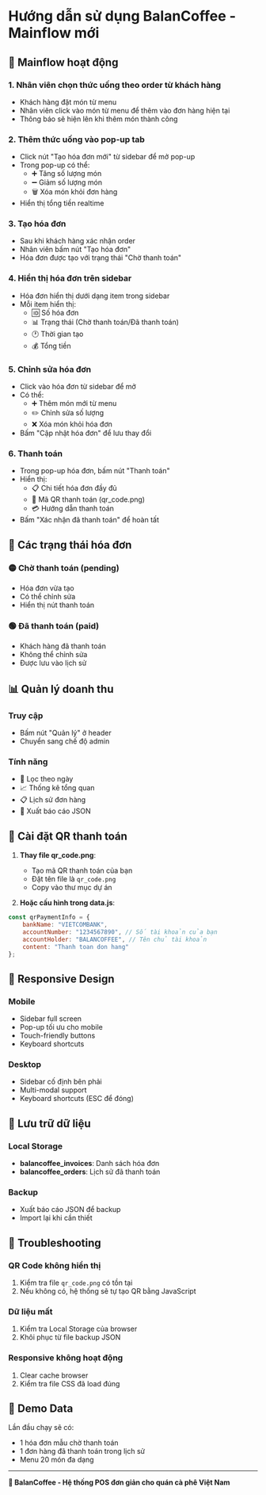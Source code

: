 # Hướng dẫn sử dụng BalanCoffee - Mainflow mới

## 🚀 Mainflow hoạt động

### 1. **Nhân viên chọn thức uống theo order từ khách hàng**
- Khách hàng đặt món từ menu
- Nhân viên click vào món từ menu để thêm vào đơn hàng hiện tại
- Thông báo sẽ hiện lên khi thêm món thành công

### 2. **Thêm thức uống vào pop-up tab**
- Click nút "Tạo hóa đơn mới" từ sidebar để mở pop-up
- Trong pop-up có thể:
  - ➕ Tăng số lượng món
  - ➖ Giảm số lượng món  
  - 🗑️ Xóa món khỏi đơn hàng
- Hiển thị tổng tiền realtime

### 3. **Tạo hóa đơn**
- Sau khi khách hàng xác nhận order
- Nhân viên bấm nút "Tạo hóa đơn" 
- Hóa đơn được tạo với trạng thái "Chờ thanh toán"

### 4. **Hiển thị hóa đơn trên sidebar**
- Hóa đơn hiển thị dưới dạng item trong sidebar
- Mỗi item hiển thị:
  - 🆔 Số hóa đơn
  - 📊 Trạng thái (Chờ thanh toán/Đã thanh toán)
  - 🕐 Thời gian tạo
  - 💰 Tổng tiền

### 5. **Chỉnh sửa hóa đơn**
- Click vào hóa đơn từ sidebar để mở
- Có thể:
  - ➕ Thêm món mới từ menu
  - ✏️ Chỉnh sửa số lượng
  - ❌ Xóa món khỏi hóa đơn
- Bấm "Cập nhật hóa đơn" để lưu thay đổi

### 6. **Thanh toán**
- Trong pop-up hóa đơn, bấm nút "Thanh toán"
- Hiển thị:
  - 📋 Chi tiết hóa đơn đầy đủ
  - 📱 Mã QR thanh toán (qr_code.png)
  - 💳 Hướng dẫn thanh toán
- Bấm "Xác nhận đã thanh toán" để hoàn tất

## 🎯 Các trạng thái hóa đơn

### 🟡 Chờ thanh toán (pending)
- Hóa đơn vừa tạo
- Có thể chỉnh sửa
- Hiển thị nút thanh toán

### 🟢 Đã thanh toán (paid)
- Khách hàng đã thanh toán
- Không thể chỉnh sửa
- Được lưu vào lịch sử

## 📊 Quản lý doanh thu

### Truy cập
- Bấm nút "Quản lý" ở header
- Chuyển sang chế độ admin

### Tính năng
- 📅 Lọc theo ngày
- 📈 Thống kê tổng quan
- 📋 Lịch sử đơn hàng
- 💾 Xuất báo cáo JSON

## 🔧 Cài đặt QR thanh toán

1. **Thay file qr_code.png**:
   - Tạo mã QR thanh toán của bạn
   - Đặt tên file là `qr_code.png`
   - Copy vào thư mục dự án

2. **Hoặc cấu hình trong data.js**:
```javascript
const qrPaymentInfo = {
    bankName: "VIETCOMBANK",
    accountNumber: "1234567890", // Số tài khoản của bạn
    accountHolder: "BALANCOFFEE", // Tên chủ tài khoản
    content: "Thanh toan don hang"
};
```

## 📱 Responsive Design

### Mobile
- Sidebar full screen
- Pop-up tối ưu cho mobile
- Touch-friendly buttons
- Keyboard shortcuts

### Desktop  
- Sidebar cố định bên phải
- Multi-modal support
- Keyboard shortcuts (ESC để đóng)

## 💾 Lưu trữ dữ liệu

### Local Storage
- **balancoffee_invoices**: Danh sách hóa đơn
- **balancoffee_orders**: Lịch sử đã thanh toán

### Backup
- Xuất báo cáo JSON để backup
- Import lại khi cần thiết

## 🚨 Troubleshooting

### QR Code không hiển thị
1. Kiểm tra file `qr_code.png` có tồn tại
2. Nếu không có, hệ thống sẽ tự tạo QR bằng JavaScript

### Dữ liệu mất
1. Kiểm tra Local Storage của browser
2. Khôi phục từ file backup JSON

### Responsive không hoạt động
1. Clear cache browser
2. Kiểm tra file CSS đã load đúng

## 🎉 Demo Data

Lần đầu chạy sẽ có:
- 1 hóa đơn mẫu chờ thanh toán  
- 1 đơn hàng đã thanh toán trong lịch sử
- Menu 20 món đa dạng

---

**🏪 BalanCoffee - Hệ thống POS đơn giản cho quán cà phê Việt Nam**
